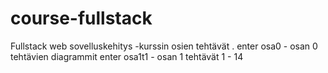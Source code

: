 # course-fullstack
Fullstack web sovelluskehitys -kurssin osien tehtävät . enter
osa0 - osan 0 tehtävien diagrammit  enter
osa1t1 - osan 1 tehtävät 1 - 14
